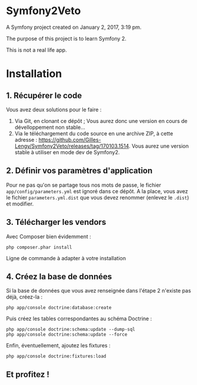 Symfony2Veto
============

A Symfony project created on January 2, 2017, 3:19 pm.

The purpose of this project is to learn Symfony 2.

This is not a real life app.

# Installation
## 1. Récupérer le code
Vous avez deux solutions pour le faire :

1. Via Git, en clonant ce dépôt ; Vous aurez donc une version en cours de dévelloppement non stable...
2. Via le téléchargement du code source en une archive ZIP, à cette adresse : https://github.com/Gilles-Lengy/Symfony2Veto/releases/tag/170103.1514. Vous aurez une version stable à utiliser en mode dev de Symfony2.

## 2. Définir vos paramètres d'application
Pour ne pas qu'on se partage tous nos mots de passe, le fichier `app/config/parameters.yml` est ignoré dans ce dépôt. A la place, vous avez le fichier `parameters.yml.dist` que vous devez renommer (enlevez le `.dist`) et modifier.

## 3. Télécharger les vendors
Avec Composer bien évidemment :

    php composer.phar install

Ligne de commande à adapter à votre installation

## 4. Créez la base de données
Si la base de données que vous avez renseignée dans l'étape 2 n'existe pas déjà, créez-la :

    php app/console doctrine:database:create

Puis créez les tables correspondantes au schéma Doctrine :

    php app/console doctrine:schema:update --dump-sql
    php app/console doctrine:schema:update --force

Enfin, éventuellement, ajoutez les fixtures :

    php app/console doctrine:fixtures:load


## Et profitez !